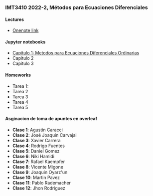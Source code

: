 ### IMT3410 2022-2, Métodos para Ecuaciones Diferenciales 

#### Lectures
- [Onenote link](https://1drv.ms/u/s!AgSI5B3Y5o1ukh_uq4WGP23w8ZV2)

#### Jupyter notebooks
- [Capitulo 1: Metodos para Ecuaciones Diferenciales Ordinarias](Capitulo1.ipynb)
- Capitulo 2
- Capitulo 3

#### Homeworks
- Tarea 1:
- Tarea 2
- Tarea 3
- Tarea 4
- Tarea 5

#### Asginacion de toma de apuntes en overleaf
- **Clase 1**: Agustin Caracci
- **Clase 2**: José Joaquin Carvajal
- **Clase 3**: Xavier Carrera
- **Clase 4**: Rodrigo Fuentes
- **Clase 5**: Daniel Gomez 
- **Clase 6**: Niki Hamidi
- **Clase 7**: Rafael Kaempfer
- **Clase 8**: Vicente Migone
- **Clase 9**: Joaquin Oyarz\'un
- **Clase 10**: Martin Pavez
- **Clase 11**: Pablo Rademacher
- **Clase 12**: Jhon Rodriguez
